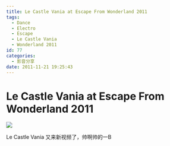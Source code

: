 ```yaml
---
title: Le Castle Vania at Escape From Wonderland 2011
tags:
  - Dance
  - Electro
  - Escape
  - Le Castle Vania
  - Wonderland 2011
id: 77
categories:
  - 影音分享
date: 2011-11-21 19:25:43
---
```


# Le Castle Vania at Escape From Wonderland 2011

[![](http://img.youtube.com/vi/k1_iNS_lm-w/0.jpg)](http://www.youtube.com/watch?v=k1_iNS_lm-w "")

Le Castle Vania 又来新视频了，帅啊帅的一B
